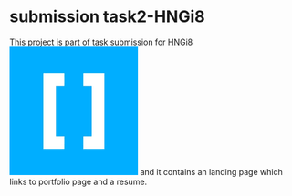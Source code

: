 # submission task2-HNGi8
This project is part of task submission for [HNGi8](https://internship.zuri.team) ![HNG Image](./hnglogo.png) and it contains an landing page which links to portfolio page and a resume.